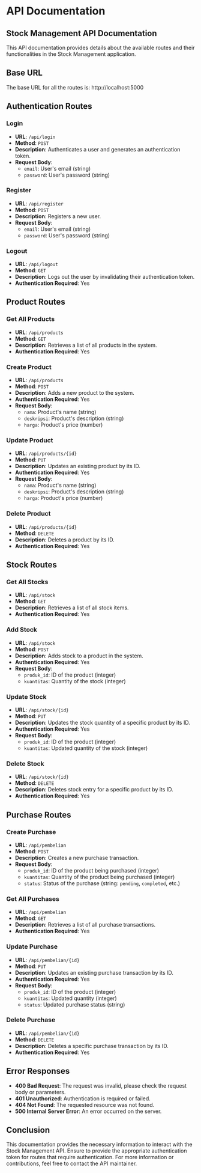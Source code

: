 # API Documentation

## Stock Management API Documentation

This API documentation provides details about the available routes and their functionalities in the Stock Management application.

## Base URL

The base URL for all the routes is:  http://localhost:5000


## Authentication Routes

### Login

- **URL**: `/api/login`
- **Method**: `POST`
- **Description**: Authenticates a user and generates an authentication token.
- **Request Body**:
  - `email`: User's email (string)
  - `password`: User's password (string)

### Register

- **URL**: `/api/register`
- **Method**: `POST`
- **Description**: Registers a new user.
- **Request Body**:
  - `email`: User's email (string)
  - `password`: User's password (string)

### Logout

- **URL**: `/api/logout`
- **Method**: `GET`
- **Description**: Logs out the user by invalidating their authentication token.
- **Authentication Required**: Yes

## Product Routes

### Get All Products

- **URL**: `/api/products`
- **Method**: `GET`
- **Description**: Retrieves a list of all products in the system.
- **Authentication Required**: Yes

### Create Product

- **URL**: `/api/products`
- **Method**: `POST`
- **Description**: Adds a new product to the system.
- **Authentication Required**: Yes
- **Request Body**:
  - `nama`: Product's name (string)
  - `deskripsi`: Product's description (string)
  - `harga`: Product's price (number)

### Update Product

- **URL**: `/api/products/{id}`
- **Method**: `PUT`
- **Description**: Updates an existing product by its ID.
- **Authentication Required**: Yes
- **Request Body**:
  - `nama`: Product's name (string)
  - `deskripsi`: Product's description (string)
  - `harga`: Product's price (number)

### Delete Product

- **URL**: `/api/products/{id}`
- **Method**: `DELETE`
- **Description**: Deletes a product by its ID.
- **Authentication Required**: Yes

## Stock Routes

### Get All Stocks

- **URL**: `/api/stock`
- **Method**: `GET`
- **Description**: Retrieves a list of all stock items.
- **Authentication Required**: Yes

### Add Stock

- **URL**: `/api/stock`
- **Method**: `POST`
- **Description**: Adds stock to a product in the system.
- **Authentication Required**: Yes
- **Request Body**:
  - `produk_id`: ID of the product (integer)
  - `kuantitas`: Quantity of the stock (integer)

### Update Stock

- **URL**: `/api/stock/{id}`
- **Method**: `PUT`
- **Description**: Updates the stock quantity of a specific product by its ID.
- **Authentication Required**: Yes
- **Request Body**:
  - `produk_id`: ID of the product (integer)
  - `kuantitas`: Updated quantity of the stock (integer)

### Delete Stock

- **URL**: `/api/stock/{id}`
- **Method**: `DELETE`
- **Description**: Deletes stock entry for a specific product by its ID.
- **Authentication Required**: Yes

## Purchase Routes

### Create Purchase

- **URL**: `/api/pembelian`
- **Method**: `POST`
- **Description**: Creates a new purchase transaction.
- **Request Body**:
  - `produk_id`: ID of the product being purchased (integer)
  - `kuantitas`: Quantity of the product being purchased (integer)
  - `status`: Status of the purchase (string: `pending`, `completed`, etc.)

### Get All Purchases

- **URL**: `/api/pembelian`
- **Method**: `GET`
- **Description**: Retrieves a list of all purchase transactions.
- **Authentication Required**: Yes

### Update Purchase

- **URL**: `/api/pembelian/{id}`
- **Method**: `PUT`
- **Description**: Updates an existing purchase transaction by its ID.
- **Authentication Required**: Yes
- **Request Body**:
  - `produk_id`: ID of the product (integer)
  - `kuantitas`: Updated quantity (integer)
  - `status`: Updated purchase status (string)

### Delete Purchase

- **URL**: `/api/pembelian/{id}`
- **Method**: `DELETE`
- **Description**: Deletes a specific purchase transaction by its ID.
- **Authentication Required**: Yes

## Error Responses

- **400 Bad Request**: The request was invalid, please check the request body or parameters.
- **401 Unauthorized**: Authentication is required or failed.
- **404 Not Found**: The requested resource was not found.
- **500 Internal Server Error**: An error occurred on the server.

## Conclusion

This documentation provides the necessary information to interact with the Stock Management API. Ensure to provide the appropriate authentication token for routes that require authentication. For more information or contributions, feel free to contact the API maintainer.
